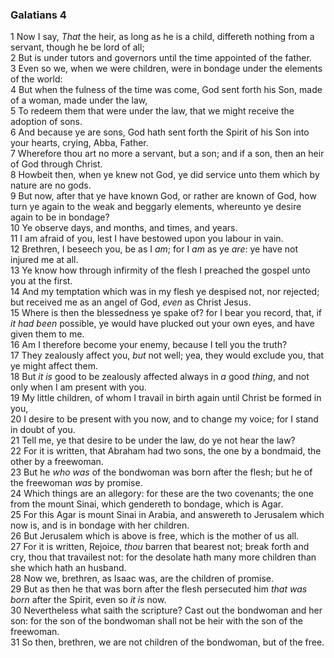 ### Galatians 4

1 Now I say, *That* the heir, as long as he is a child, differeth nothing from a servant, though he be lord of all;  
2 But is under tutors and governors until the time appointed of the father.  
3 Even so we, when we were children, were in bondage under the elements of the world:  
4 But when the fulness of the time was come, God sent forth his Son, made of a woman, made under the law,  
5 To redeem them that were under the law, that we might receive the adoption of sons.  
6 And because ye are sons, God hath sent forth the Spirit of his Son into your hearts, crying, Abba, Father.  
7 Wherefore thou art no more a servant, but a son; and if a son, then an heir of God through Christ.  
8 Howbeit then, when ye knew not God, ye did service unto them which by nature are no gods.  
9 But now, after that ye have known God, or rather are known of God, how turn ye again to the weak and beggarly elements, whereunto ye desire again to be in bondage?  
10 Ye observe days, and months, and times, and years.  
11 I am afraid of you, lest I have bestowed upon you labour in vain.  
12 Brethren, I beseech you, be as I *am*; for I *am* as ye *are*: ye have not injured me at all.  
13 Ye know how through infirmity of the flesh I preached the gospel unto you at the first.  
14 And my temptation which was in my flesh ye despised not, nor rejected; but received me as an angel of God, *even* as Christ Jesus.  
15 Where is then the blessedness ye spake of? for I bear you record, that, if *it had been* possible, ye would have plucked out your own eyes, and have given them to me.  
16 Am I therefore become your enemy, because I tell you the truth?  
17 They zealously affect you, *but* not well; yea, they would exclude you, that ye might affect them.  
18 But *it is* good to be zealously affected always in *a* good *thing*, and not only when I am present with you.  
19 My little children, of whom I travail in birth again until Christ be formed in you,  
20 I desire to be present with you now, and to change my voice; for I stand in doubt of you.  
21 Tell me, ye that desire to be under the law, do ye not hear the law?  
22 For it is written, that Abraham had two sons, the one by a bondmaid, the other by a freewoman.  
23 But he *who was* of the bondwoman was born after the flesh; but he of the freewoman *was* by promise.  
24 Which things are an allegory: for these are the two covenants; the one from the mount Sinai, which gendereth to bondage, which is Agar.  
25 For this Agar is mount Sinai in Arabia, and answereth to Jerusalem which now is, and is in bondage with her children.  
26 But Jerusalem which is above is free, which is the mother of us all.  
27 For it is written, Rejoice, *thou* barren that bearest not; break forth and cry, thou that travailest not: for the desolate hath many more children than she which hath an husband.  
28 Now we, brethren, as Isaac was, are the children of promise.  
29 But as then he that was born after the flesh persecuted him *that was born* after the Spirit, even so *it is* now.  
30 Nevertheless what saith the scripture? Cast out the bondwoman and her son: for the son of the bondwoman shall not be heir with the son of the freewoman.  
31 So then, brethren, we are not children of the bondwoman, but of the free.  
